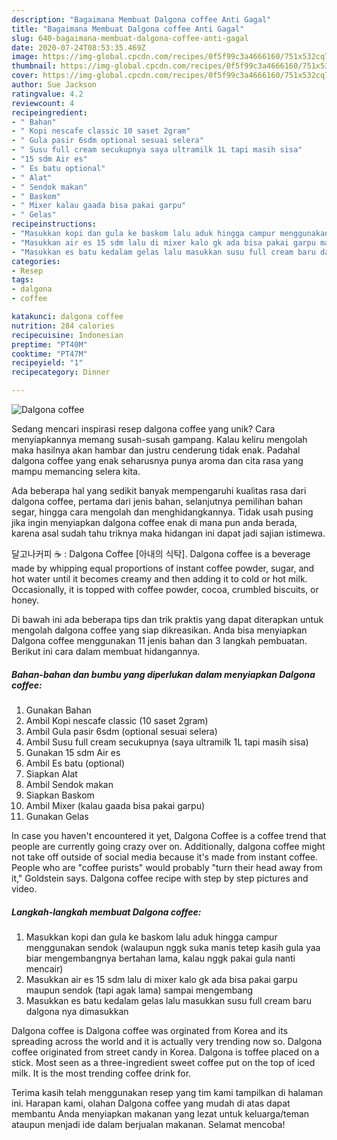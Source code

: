 ```yaml
---
description: "Bagaimana Membuat Dalgona coffee Anti Gagal"
title: "Bagaimana Membuat Dalgona coffee Anti Gagal"
slug: 640-bagaimana-membuat-dalgona-coffee-anti-gagal
date: 2020-07-24T08:53:35.469Z
image: https://img-global.cpcdn.com/recipes/0f5f99c3a4666160/751x532cq70/dalgona-coffee-foto-resep-utama.jpg
thumbnail: https://img-global.cpcdn.com/recipes/0f5f99c3a4666160/751x532cq70/dalgona-coffee-foto-resep-utama.jpg
cover: https://img-global.cpcdn.com/recipes/0f5f99c3a4666160/751x532cq70/dalgona-coffee-foto-resep-utama.jpg
author: Sue Jackson
ratingvalue: 4.2
reviewcount: 4
recipeingredient:
- " Bahan"
- " Kopi nescafe classic 10 saset 2gram"
- " Gula pasir 6sdm optional sesuai selera"
- " Susu full cream secukupnya saya ultramilk 1L tapi masih sisa"
- "15 sdm Air es"
- " Es batu optional"
- " Alat"
- " Sendok makan"
- " Baskom"
- " Mixer kalau gaada bisa pakai garpu"
- " Gelas"
recipeinstructions:
- "Masukkan kopi dan gula ke baskom lalu aduk hingga campur menggunakan sendok (walaupun nggk suka manis tetep kasih gula yaa biar mengembangnya bertahan lama, kalau nggk pakai gula nanti mencair)"
- "Masukkan air es 15 sdm lalu di mixer kalo gk ada bisa pakai garpu maupun sendok (tapi agak lama) sampai mengembang"
- "Masukkan es batu kedalam gelas lalu masukkan susu full cream baru dalgona nya dimasukkan"
categories:
- Resep
tags:
- dalgona
- coffee

katakunci: dalgona coffee 
nutrition: 284 calories
recipecuisine: Indonesian
preptime: "PT40M"
cooktime: "PT47M"
recipeyield: "1"
recipecategory: Dinner

---
```



![Dalgona coffee](https://img-global.cpcdn.com/recipes/0f5f99c3a4666160/751x532cq70/dalgona-coffee-foto-resep-utama.jpg)

Sedang mencari inspirasi resep dalgona coffee yang unik? Cara menyiapkannya memang susah-susah gampang. Kalau keliru mengolah maka hasilnya akan hambar dan justru cenderung tidak enak. Padahal dalgona coffee yang enak seharusnya punya aroma dan cita rasa yang mampu memancing selera kita.

Ada beberapa hal yang sedikit banyak mempengaruhi kualitas rasa dari dalgona coffee, pertama dari jenis bahan, selanjutnya pemilihan bahan segar, hingga cara mengolah dan menghidangkannya. Tidak usah pusing jika ingin menyiapkan dalgona coffee enak di mana pun anda berada, karena asal sudah tahu triknya maka hidangan ini dapat jadi sajian istimewa.

달고나커피 ☕️ : Dalgona Coffee [아내의 식탁]. Dalgona coffee is a beverage made by whipping equal proportions of instant coffee powder, sugar, and hot water until it becomes creamy and then adding it to cold or hot milk. Occasionally, it is topped with coffee powder, cocoa, crumbled biscuits, or honey.


Di bawah ini ada beberapa tips dan trik praktis yang dapat diterapkan untuk mengolah dalgona coffee yang siap dikreasikan. Anda bisa menyiapkan Dalgona coffee menggunakan 11 jenis bahan dan 3 langkah pembuatan. Berikut ini cara dalam membuat hidangannya.

<!--inarticleads1-->

##### Bahan-bahan dan bumbu yang diperlukan dalam menyiapkan Dalgona coffee:

1. Gunakan  Bahan
1. Ambil  Kopi nescafe classic (10 saset 2gram)
1. Ambil  Gula pasir 6sdm (optional sesuai selera)
1. Ambil  Susu full cream secukupnya (saya ultramilk 1L tapi masih sisa)
1. Gunakan 15 sdm Air es
1. Ambil  Es batu (optional)
1. Siapkan  Alat
1. Ambil  Sendok makan
1. Siapkan  Baskom
1. Ambil  Mixer (kalau gaada bisa pakai garpu)
1. Gunakan  Gelas


In case you haven&#39;t encountered it yet, Dalgona Coffee is a coffee trend that people are currently going crazy over on. Additionally, dalgona coffee might not take off outside of social media because it&#39;s made from instant coffee. People who are &#34;coffee purists&#34; would probably &#34;turn their head away from it,&#34; Goldstein says. Dalgona coffee recipe with step by step pictures and video. 

<!--inarticleads2-->

##### Langkah-langkah membuat Dalgona coffee:

1. Masukkan kopi dan gula ke baskom lalu aduk hingga campur menggunakan sendok (walaupun nggk suka manis tetep kasih gula yaa biar mengembangnya bertahan lama, kalau nggk pakai gula nanti mencair)
1. Masukkan air es 15 sdm lalu di mixer kalo gk ada bisa pakai garpu maupun sendok (tapi agak lama) sampai mengembang
1. Masukkan es batu kedalam gelas lalu masukkan susu full cream baru dalgona nya dimasukkan


Dalgona coffee is Dalgona coffee was orginated from Korea and its spreading across the world and it is actually very trending now so. Dalgona coffee originated from street candy in Korea. Dalgona is toffee placed on a stick. Most seen as a three-ingredient sweet coffee put on the top of iced milk. It is the most trending coffee drink for. 

Terima kasih telah menggunakan resep yang tim kami tampilkan di halaman ini. Harapan kami, olahan Dalgona coffee yang mudah di atas dapat membantu Anda menyiapkan makanan yang lezat untuk keluarga/teman ataupun menjadi ide dalam berjualan makanan. Selamat mencoba!
